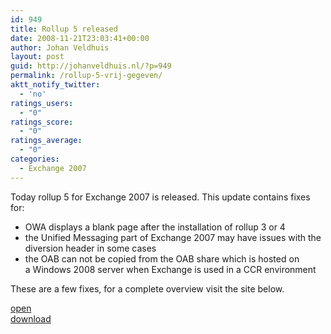 ```yaml
---
id: 949
title: Rollup 5 released
date: 2008-11-21T23:03:41+00:00
author: Johan Veldhuis
layout: post
guid: http://johanveldhuis.nl/?p=949
permalink: /rollup-5-vrij-gegeven/
aktt_notify_twitter:
  - 'no'
ratings_users:
  - "0"
ratings_score:
  - "0"
ratings_average:
  - "0"
categories:
  - Exchange 2007
---
```

Today rollup 5 for Exchange 2007 is released. This update contains fixes for:

  * OWA displays a blank page after the installation of rollup 3 or 4
  * the Unified Messaging part of Exchange 2007 may have issues with the diversion header in some cases
  * the OAB can not be copied from the OAB share which is hosted on a Windows 2008 server when Exchange is used in a CCR environment

These are a few fixes, for a complete overview visit the site below.

<a href="http://www.microsoft.com/downloads/details.aspx?FamilyId=652ED33A-11A1-459C-8FFE-90B9CBFE7903&displaylang=en" target="_blank">open<br /> download</a>